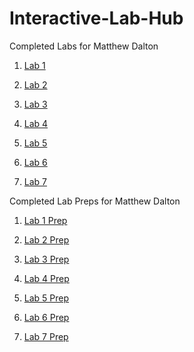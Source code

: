 # Interactive-Lab-Hub

Completed Labs for Matthew Dalton

1. [Lab 1](//github.com/MattD18/IDD-Fa18-Lab1)

2. [Lab 2](//github.com/MattD18/IDD-Fa18-Lab2)

3. [Lab 3](//github.com/MattD18/IDD-Fa18-Lab3)

4. [Lab 4](//github.com/MattD18/IDD-Fa18-Lab4)

5. [Lab 5](//github.com/MattD18/IDD-Fa18-Lab5)

6. [Lab 6](//github.com/MattD18/IDD-Fa18-Lab6)

7. [Lab 7](//github.com/MattD18/IDD-Fa18-Lab7)


Completed Lab Preps for Matthew Dalton

1. [Lab 1 Prep]()

2. [Lab 2 Prep](//github.com/MattD18/IDD-Fa18-Lab2/blob/master/Lab-Prep)

3. [Lab 3 Prep](//github.com/MattD18/IDD-Fa18-Lab3/tree/master/Lab-Prep)

4. [Lab 4 Prep](//github.com/MattD18/IDD-Fa18-Lab4/tree/master/Lab-Prep)

5. [Lab 5 Prep](//github.com/MattD18/IDD-Fa18-Lab5/tree/master/Lab-Prep)

6. [Lab 6 Prep]()

7. [Lab 7 Prep]()

